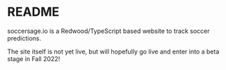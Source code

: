 # README

soccersage.io is a Redwood/TypeScript based website to track soccer predictions.

The site itself is not yet live, but will hopefully go live and enter into a beta stage in Fall 2022!
